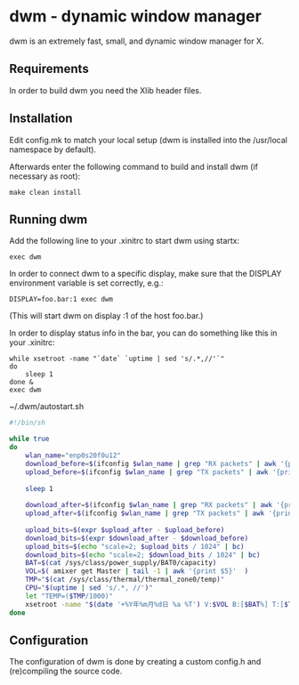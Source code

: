 dwm - dynamic window manager
============================
dwm is an extremely fast, small, and dynamic window manager for X.


Requirements
------------
In order to build dwm you need the Xlib header files.


Installation
------------
Edit config.mk to match your local setup (dwm is installed into
the /usr/local namespace by default).

Afterwards enter the following command to build and install dwm (if
necessary as root):

    make clean install


Running dwm
-----------
Add the following line to your .xinitrc to start dwm using startx:

    exec dwm

In order to connect dwm to a specific display, make sure that
the DISPLAY environment variable is set correctly, e.g.:

    DISPLAY=foo.bar:1 exec dwm

(This will start dwm on display :1 of the host foo.bar.)

In order to display status info in the bar, you can do something
like this in your .xinitrc:

    while xsetroot -name "`date` `uptime | sed 's/.*,//'`"
    do
    	sleep 1
    done &
    exec dwm

~/.dwm/autostart.sh
```sh
#!/bin/sh

while true
do
    wlan_name="enp0s20f0u12"
    download_before=$(ifconfig $wlan_name | grep "RX packets" | awk '{print $5}')
    upload_before=$(ifconfig $wlan_name | grep "TX packets" | awk '{print $5}')
    
    sleep 1
    
    download_after=$(ifconfig $wlan_name | grep "RX packets" | awk '{print $5}')
    upload_after=$(ifconfig $wlan_name | grep "TX packets" | awk '{print $5}')
    
    upload_bits=$(expr $upload_after - $upload_before)
    download_bits=$(expr $download_after - $download_before)
    upload_bits=$(echo "scale=2; $upload_bits / 1024" | bc)
    download_bits=$(echo "scale=2; $download_bits / 1024" | bc)
    BAT=$(cat /sys/class/power_supply/BAT0/capacity)
    VOL=$( amixer get Master | tail -1 | awk '{print $5}'  )
    TMP="$(cat /sys/class/thermal/thermal_zone0/temp)"
    CPU="$(uptime | sed 's/.*, //')"
    let "TEMP=($TMP/1000)"
    xsetroot -name "$(date '+%Y年%m月%d日 %a %T') V:$VOL B:[$BAT%] T:[$TEMP] CPU:[$CPU] download:[$download_bits kb/s] upload:[$upload_bits kb/s]"
done
```

Configuration
-------------
The configuration of dwm is done by creating a custom config.h
and (re)compiling the source code.
